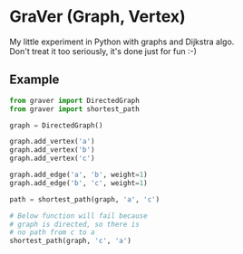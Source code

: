 # GraVer (Graph, Vertex)

My little experiment in Python with graphs and Dijkstra algo.  
Don't treat it too seriously, it's done just for fun :-)

## Example
```python
from graver import DirectedGraph
from graver import shortest_path

graph = DirectedGraph()

graph.add_vertex('a')
graph.add_vertex('b')
graph.add_vertex('c')

graph.add_edge('a', 'b', weight=1)
graph.add_edge('b', 'c', weight=1)

path = shortest_path(graph, 'a', 'c')

# Below function will fail because
# graph is directed, so there is
# no path from c to a
shortest_path(graph, 'c', 'a')
```
